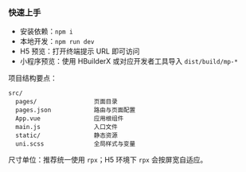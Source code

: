 ### 快速上手

- 安装依赖：`npm i`
- 本地开发：`npm run dev`
- H5 预览：打开终端提示 URL 即可访问
- 小程序预览：使用 HBuilderX 或对应开发者工具导入 `dist/build/mp-*`

项目结构要点：

```text
src/
  pages/                页面目录
  pages.json            路由与页面配置
  App.vue               应用根组件
  main.js               入口文件
  static/               静态资源
  uni.scss              全局样式与变量
```

尺寸单位：推荐统一使用 `rpx`；H5 环境下 `rpx` 会按屏宽自适应。

